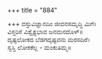 +++
title = "884"

+++
ವಸ್ತುವಿಜ್ಞಾನದಿಂ ಜೀವನಸಮೃದ್ಧಿ ಮಿಗೆ।  
ವಿಸ್ತರಿಸೆ ವಿಶ್ವೈಕ್ಯಭಾವ ಜನಮನದೊಳ್॥  
ದೃಷ್ಟಲೋಕದ ಬೆಡಗದೃಷ್ಟವನು ಮರಸದಿರೆ।  
ಸ್ವಸ್ತಿ ಲೋಕಕೆಲ್ಲ - ಮಂಕುತಿಮ್ಮ॥  
